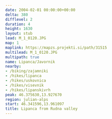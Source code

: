 ```yaml
---
date: 2004-02-01 00:00:00+00:00
delta: 380
difflevel: 2
duration: 4
height: 1630
layout: stub
lead: M_1_0120.JPG
map: 1
maplink: https://mapzs.projekti.si/path/31515
multilead: M_1_0120.JPG
multipath: true
name: Lipanca/Javornik
nearby:
- /biking/zajamniki
- /hikes/lipanca
- /hikes/uskovnica
- /hikes/visevnik
- /hikes/lipanskivrh
peak: 46.375630,13.927670
region: julian-alps
start: 46.341596,13.961097
title: Lipanca from Rudna valley
---
```

